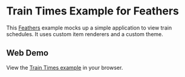 # Train Times Example for Feathers

This [Feathers](http://feathersui.com/) example mocks up a simple application to view train schedules. It uses custom item renderers and a custom theme.

## Web Demo

View the [Train Times example](http://feathersui.com/examples/train-times/) in your browser.